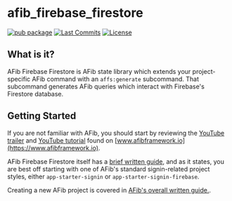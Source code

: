 # afib_firebase_firestore

[![pub package](https://img.shields.io/pub/v/afib_firebase_firestore.svg?logo=dart&logoColor=00b9fc)](https://pub.dartlang.org/packages/afib_firebase_firestore)
[![Last Commits](https://img.shields.io/github/last-commit/chrisjones314/afib_firebase_firestore?logo=git&logoColor=white)](https://github.com/chrisjones314/afib_firebase_firestore/commits/master)
[![License](https://img.shields.io/github/license/chrisjones314/afib_firebase_firestore
)](https://github.com/chrisjones314/afib_firebase_firestore/blob/master/LICENSE)

## What is it?

AFib Firebase Firestore is AFib state library which extends your project-specific AFib command with an `affs:generate` subcommand.   That subcommand generates AFib queries which interact with Firebase's Firestore database.

## Getting Started

If you are not familiar with AFib, you should start by reviewing the [YouTube trailer](https://www.youtube.com/watch?v=VWJyNueiwRc) and [YouTube tutorial](https://www.youtube.com/watch?v=pCprhGAAdME) found on [www.afibframework.io](https://www.afibframework.io).

AFib Firebase Firestore itself has a [brief written guide](https://docs.afibframework.io/v0.5/afib_signin/startup/start_here/), and as it states, you are best off starting with one of AFib's standard signin-related project styles, either `app-starter-signin` or `app-starter-signin-firebase`.   

Creating a new AFib project is covered in [AFib's overall written guide.](https://docs.afibframework.io/v0.5/afib/startup/start_here/).
